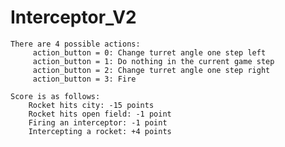 # Interceptor_V2

    There are 4 possible actions:        
		 action_button = 0: Change turret angle one step left
         action_button = 1: Do nothing in the current game step
         action_button = 2: Change turret angle one step right
         action_button = 3: Fire

    Score is as follows: 
        Rocket hits city: -15 points
        Rocket hits open field: -1 point
        Firing an interceptor: -1 point
        Intercepting a rocket: +4 points
        
        

